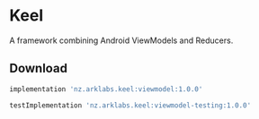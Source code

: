 # Keel

A framework combining Android ViewModels and Reducers.

Download
-----

```groovy
implementation 'nz.arklabs.keel:viewmodel:1.0.0'

testImplementation 'nz.arklabs.keel:viewmodel-testing:1.0.0'

```
